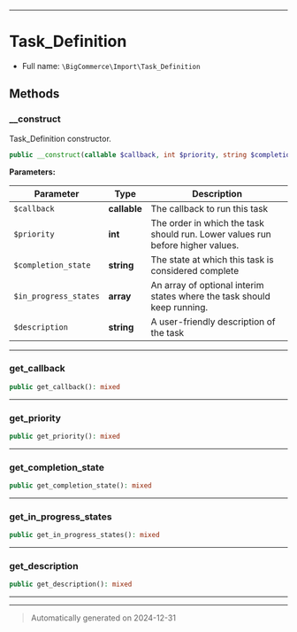 ***

# Task_Definition





* Full name: `\BigCommerce\Import\Task_Definition`




## Methods


### __construct

Task_Definition constructor.

```php
public __construct(callable $callback, int $priority, string $completion_state, array $in_progress_states = [], string $description = &#039;&#039;): mixed
```








**Parameters:**

| Parameter | Type | Description |
|-----------|------|-------------|
| `$callback` | **callable** | The callback to run this task |
| `$priority` | **int** | The order in which the task should run. Lower values run before higher values. |
| `$completion_state` | **string** | The state at which this task is considered complete |
| `$in_progress_states` | **array** | An array of optional interim states where the task should keep running. |
| `$description` | **string** | A user-friendly description of the task |





***

### get_callback



```php
public get_callback(): mixed
```












***

### get_priority



```php
public get_priority(): mixed
```












***

### get_completion_state



```php
public get_completion_state(): mixed
```












***

### get_in_progress_states



```php
public get_in_progress_states(): mixed
```












***

### get_description



```php
public get_description(): mixed
```












***


***
> Automatically generated on 2024-12-31
